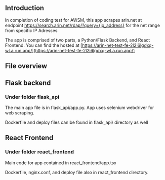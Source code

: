 ## Introduction

In completion of coding test for AWSM, this app scrapes arin.net at endpoint https://search.arin.net/rdap/?query={ip_address} for the net range from specific IP Adresses

The app is comprised of two parts, a Python/Flask Backend, and React Frontend. You can find the hosted at [https://arin-net-test-fe-2l2i6lgdxq-wl.a.run.app/](https://arin-net-test-fe-2l2i6lgdxq-wl.a.run.app/)

## File overview

## Flask backend

### Under folder flask_api 

The main app file is in flask_api/app.py. App uses selenium webdriver for web scraping.

Dockerfile and deploy files can be found in flask_api/ directory as well 

## React Frontend

### Under folder react_frontend

Main code for app contained in react_frontend/app.tsx

Dockerfile, nginx.conf, and deploy file also in react_frontend directory. 
